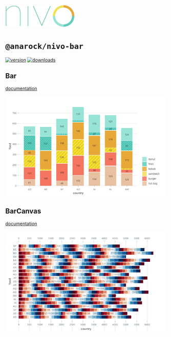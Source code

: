 <a href="https://nivo.rocks"><img alt="nivo" src="https://raw.githubusercontent.com/plouc/nivo/master/nivo.png" width="216" height="68"/></a>

# `@anarock/nivo-bar`

[![version](https://img.shields.io/npm/v/@anarock/nivo-bar?style=for-the-badge)](https://www.npmjs.com/package/@anarock/nivo-bar)
[![downloads](https://img.shields.io/npm/dm/@anarock/nivo-bar?style=for-the-badge)](https://www.npmjs.com/package/@anarock/nivo-bar)

## Bar

[documentation](http://nivo.rocks/bar/)

![Bar](https://raw.githubusercontent.com/plouc/nivo/master/website/src/assets/captures/bar.png)

## BarCanvas

[documentation](http://nivo.rocks/bar/canvas/)

![BarCanvas](https://raw.githubusercontent.com/plouc/nivo/master/website/src/assets/captures/bar-canvas.png)
